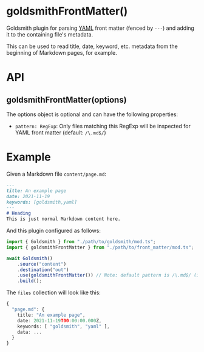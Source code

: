 # goldsmithFrontMatter()
Goldsmith plugin for parsing [YAML](https://en.wikipedia.org/wiki/YAML) front matter (fenced by `---`) and adding it to the containing file's metadata.

This can be used to read title, date, keyword, etc. metadata from the beginning of Markdown pages, for example.

# API
## goldsmithFrontMatter(options)
The options object is optional and can have the following properties:

* `pattern: RegExp`: Only files matching this RegExp will be inspected for YAML front matter (default: `/\.md$/`)

# Example
Given a Markdown file `content/page.md`:

```markdown
---
title: An example page
date: 2021-11-19
keywords: [goldsmith,yaml]
---
# Heading
This is just normal Markdown content here.
```

And this plugin configured as follows:

```typescript
import { Goldsmith } from "./path/to/goldsmith/mod.ts";
import { goldsmithFrontMatter } from "./path/to/front_matter/mod.ts";

await Goldsmith()
    .source("content")
    .destination("out")
    .use(goldsmithFrontMatter()) // Note: default pattern is /\.md$/ (i.e. "*.md")
    .build();
```

The `files` collection will look like this:

```typescript
{
  "page.md": {
    title: "An example page",
    date: 2021-11-19T00:00:00.000Z,
    keywords: [ "goldsmith", "yaml" ],
    data: ...
  }
}
```
